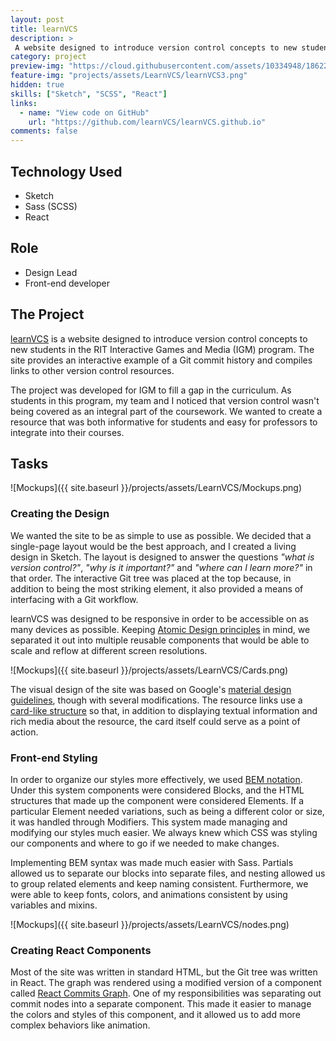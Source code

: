 ```yaml
---
layout: post
title: learnVCS
description: >
 A website designed to introduce version control concepts to new students in the Rochester Institute of Technology's Interactive Games and Media program.
category: project
preview-img: "https://cloud.githubusercontent.com/assets/10334948/18622628/ebd1f8f2-7dff-11e6-8253-9049ace15ae6.png"
feature-img: "projects/assets/LearnVCS/learnVCS3.png"
hidden: true
skills: ["Sketch", "SCSS", "React"]
links:
  - name: "View code on GitHub"
    url: "https://github.com/learnVCS/learnVCS.github.io"
comments: false
--- 
```


## Technology Used

- Sketch
- Sass (SCSS)
- React

## Role

- Design Lead
- Front-end developer

## The Project

[learnVCS](http://learnvcs.github.io) is a website designed to introduce version control concepts to new students in the RIT Interactive Games and Media (IGM) program. The site provides an interactive example of a Git commit history and compiles links to other version control resources. 

The project was developed for IGM to fill a gap in the curriculum. As students in this program, my team and I noticed that version control wasn't being covered as an integral part of the coursework. We wanted to create a resource that was both informative for students and easy for professors to integrate into their courses.

## Tasks

![Mockups]({{ site.baseurl }}/projects/assets/LearnVCS/Mockups.png)

### Creating the Design

We wanted the site to be as simple to use as possible. We decided that a single-page layout would be the best approach, and I created a living design in Sketch. The layout is designed to answer the questions *"what is version control?"*, *"why is it important?"* and *"where can I learn more?"* in that order. The interactive Git tree was placed at the top because, in addition to being the most striking element, it also provided a means of interfacing with a Git workflow.

learnVCS was designed to be responsive in order to be accessible on as many devices as possible. Keeping [Atomic Design principles](http://patternlab.io/about.html) in mind, we separated it out into multiple reusable components that would be able to scale and reflow at different screen resolutions.

![Mockups]({{ site.baseurl }}/projects/assets/LearnVCS/Cards.png)

The visual design of the site was based on Google's [material design guidelines](https://www.google.com/design/spec/material-design/introduction.html#introduction-principles), though with several modifications. The resource links use a [card-like structure](https://www.google.com/design/spec/components/cards.html) so that, in addition to displaying textual information and rich media about the resource, the card itself could serve as a point of action.

### Front-end Styling

In order to organize our styles more effectively, we used [BEM notation](https://css-tricks.com/bem-101/). Under this system components were considered Blocks, and the HTML structures that made up the component were considered Elements. If a particular Element needed variations, such as being a different color or size, it was handled through Modifiers. This system made managing and modifying our styles much easier. We always knew which CSS was styling our components and where to go if we needed to make changes. 

Implementing BEM syntax was made much easier with Sass. Partials allowed us to separate our blocks into separate files, and nesting allowed us to group related elements and keep naming consistent. Furthermore, we were able to keep fonts, colors, and animations consistent by using variables and mixins.

![Mockups]({{ site.baseurl }}/projects/assets/LearnVCS/nodes.png)

### Creating React Components

Most of the site was written in standard HTML, but the Git tree was written in React. The graph was rendered using a modified version of a component called [React Commits Graph](https://github.com/learnVCS/react-commits-graph). One of my responsibilities was separating out commit nodes into a separate component. This made it easier to manage the colors and styles of this component, and it allowed us to add more complex behaviors like animation.
